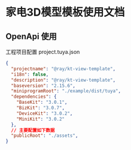 # 家电3D模型模板使用文档

## OpenApi 使用

工程项目配置 project.tuya.json

```json
{
  "projectname": "@ray/kt-view-template",
  "i18n": false,
  "description": "@ray/kt-view-template",
  "baseversion": "2.15.6",
  "miniprogramRoot": "./example/dist/tuya",
  "dependencies": {
    "BaseKit": "3.0.1",
    "BizKit": "3.0.7",
    "DeviceKit": "3.0.2",
    "MiniKit": "3.0.2"
  },
  // 主要配置如下数据
  "publicRoot": "./assets",
}

```